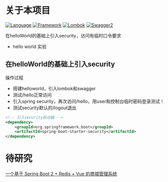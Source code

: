 # 关于本项目
[![Language](https://img.shields.io/badge/Language-Java_8_121-007396?color=orange&logo=java)](https://github.com/4575252/SpringBootBook)
[![Framework](https://img.shields.io/badge/Framework-Spring_Boot_2.7.4-6DB33F?logo=spring)](https://github.com/4575252/SpringBootBook)
[![Lombok](https://img.shields.io/badge/Lombok-Spring_Boot_1.18.20-pink?logo=lombok)](https://github.com/4575252/SpringBootBook)
[![Swagger2](https://img.shields.io/badge/Swagger2-Knife4j_3.0.2-blue?logo=swagger)](https://github.com/4575252/SpringBootBook)

在helloWorld的基础上引入security，访问有临时口令要求
- hello world 实验

## 在helloWorld的基础上引入security
操作过程
- 搭建helloworld，引入lombok和swagger
- 测试/hello正常访问
- 引入spring security，再次访问/hello，用user和控制台临时密码登录测试！
- 测试security默认的/logout退出

```xml
<!-- 引入security启动器 -->
<dependency>
    <groupId>org.springframework.boot</groupId>
    <artifactId>spring-boot-starter-security</artifactId>
</dependency>
```


# 待研究
[一个基于 Spring Boot 2 + Redis + Vue 的商城管理系统](https://mp.weixin.qq.com/s/RFjm3P_yEHAXwKBvqNKi-w)

